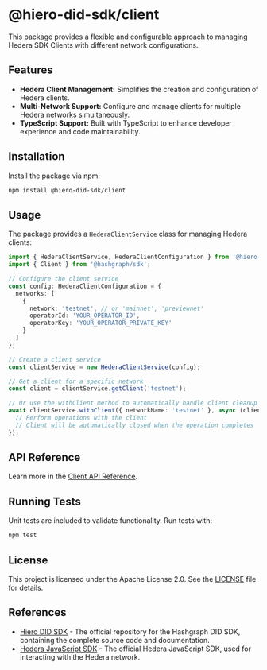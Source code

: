 # @hiero-did-sdk/client

This package provides a flexible and configurable approach to managing Hedera SDK Clients with different network configurations.

## Features

- **Hedera Client Management:** Simplifies the creation and configuration of Hedera clients.
- **Multi-Network Support:** Configure and manage clients for multiple Hedera networks simultaneously.
- **TypeScript Support:** Built with TypeScript to enhance developer experience and code maintainability.

## Installation

Install the package via npm:

```bash
npm install @hiero-did-sdk/client
```

## Usage

The package provides a `HederaClientService` class for managing Hedera clients:

```typescript
import { HederaClientService, HederaClientConfiguration } from '@hiero-did-sdk/client';
import { Client } from '@hashgraph/sdk';

// Configure the client service
const config: HederaClientConfiguration = {
  networks: [
    {
      network: 'testnet', // or 'mainnet', 'previewnet'
      operatorId: 'YOUR_OPERATOR_ID',
      operatorKey: 'YOUR_OPERATOR_PRIVATE_KEY'
    }
  ]
};

// Create a client service
const clientService = new HederaClientService(config);

// Get a client for a specific network
const client = clientService.getClient('testnet');

// Or use the withClient method to automatically handle client cleanup
await clientService.withClient({ networkName: 'testnet' }, async (client: Client) => {
  // Perform operations with the client
  // Client will be automatically closed when the operation completes
});
```

## API Reference

Learn more in the [Client API Reference](https://github.com/hiero-ledger/hiero-did-sdk-js/documentation/0.0.2-alpha/04-implementation/components/client-api.html).

## Running Tests

Unit tests are included to validate functionality. Run tests with:

```bash
npm test
```

## License

This project is licensed under the Apache License 2.0. See the [LICENSE](LICENSE) file for details.

## References

- [Hiero DID SDK](https://github.com/hiero-ledger/hiero-did-sdk-js) - The official repository for the Hashgraph DID SDK, containing the complete source code and documentation.
- [Hedera JavaScript SDK](https://github.com/hashgraph/hedera-sdk-js) - The official Hedera JavaScript SDK, used for interacting with the Hedera network.